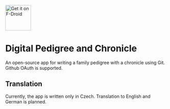 [<img src="https://fdroid.gitlab.io/artwork/badge/get-it-on-cs.png" alt="Get it on F-Droid" height="80">](https://f-droid.org/packages/cz.slaby.dpc/)

# Digital Pedigree and Chronicle
An open-source app for writing a family pedigree with a chronicle using Git.
Github OAuth is supported.

## Translation
Currently, the app is written only in Czech. Translation to English and German
is planned.
